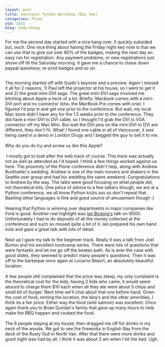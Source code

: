 ```yaml
---
layout: post
title: Vancouver Python Workshop (Day two)
categories: Plone
old: 1831
blog: andy-mckay
---
```

For me the second day started with a nice hang over. It quickly subsided but, ouch. One nice thing about having the Friday night key note is that we can use that to give out over 80% of the badges, making the next day an easy run for registration. Any payment problems, or new registrations just shove off till the Saturday morning. It gave me a chance to chase down paypal questions, re-print badges and so on. <div><br /></div><div>The morning started off with Guido&#39;s keynote and a preview. Again I missed it all for 2 reasons, 1) Paul left the projector at his house, so I went to get it and 2) the great mini-DVI saga.  The great mini-DVI saga involved me bitching about Apple a heck of a lot. Briefly: Macbook comes with a mini-DVI port and no connector (btw, the MacBook Pro comes with one). I figured I&#39;d pop in and get one prior to the conference. But wait, my local Mac store didn&#39;t have any for the 1.5 weeks prior to the conference. They did have a mini-DVI to DVI cable, so I thought I&#39;d grab the DVI to VGA connector off my Mac Mini. But wait the DVI pins on the mini-DVI to DVI are different, they don&#39;t fit. What! I found one cable in all of Vancouver, it was being used in a demo in London Drugs and I begged the guy to sell it to me.</div><div><br /></div><div>Why do you do try and screw us like this Apple?</div><div><br /></div><div>&nbsp;I mostly got to look after the web track of course. This track was actually not as well as attended as I&#39;d hoped. I think a few things worked against us here. The proximity of the Plone conference didn&#39;t help, along with Andrew Burkhalter&#39;s wedding. Andrew is one of the main movers and shakers in the Seattle user group and had his wedding the same weekend. Congratulations to Andrew by the way.   The talks were good focusing on what people did, not theoretical bits. One peice of advice to a few talkers though, we are at a Python conference, we all know Python kicks ass so don&#39;t repeat that. Bashing other languages is fine and good source of amusement though :)  </div><div><br /></div><div>Hearing that Python is winning over departments in major companies like Ford is good. Another real highlight was <a href="http://blog.ianbicking.org/" target="_blank">Ian Bicking&#39;s</a> talk on WSGI. Unfortunately I had to do deposits of all the money collected at the conference and such so missed quite a bit of it. Ian prepared his own hand outs and gave a great talk with lots of detail. </div><div><br /></div><div>Next up I gave my talk to the beginner track. Really it was a talk from Joel Burton and his excellent bootcamp series. There were lots of questions that were fantastic and let me go off the beaten path. As is ever the case with good slides, they seemed to predict many people&#39;s questions.  Then it was off to the barbeque once again at Locarno Beach, an absolutely beautiful location.</div><div><br /></div><div>A few people still complained that the price was steep, my only complaint is the theoretical cost for the kids, having 2 kids who came, it would seem absurd to charge them $10 each when all they ate were about 5 chips and small bit of burger. Next time we&#39;ll chat about that one before hand. Given the cost of food, renting the location, the bbq&#39;s and the other amenities, I think its a fair price. Either way the food (wild salmon) was excellent. Once again thank you to Brian Quinlan&#39;s family that gave up many hours to help make the BBQ happen and cooked the food. </div><div><br /></div><div>The 6 people staying at my house, then dragged me off for drinks in my neck of the woods. We got to see the fireworks in English Bay from the deck of the Rusty Gull in North Van. After that there were more drinks and good night was had by all. I think it was about 3 am when I hit the bed. Ugh.</div>